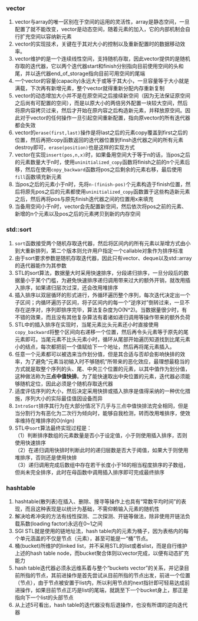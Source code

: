 ### vector
1. vector与array的唯一区别在于空间的运用的灵活性，array是静态空间，一旦配置了就不能改变，vector是动态空间，随着元素的加入，它的内部机制会自行扩充空间以容纳新元素
2. vector的实现技术，关键在于其对大小的控制以及重新配置时的数据移动效率。
3. vector维护的是一个连续线性空间，支持随机存取，因此vector提供的是随机存取的迭代器，它以两个迭代器start和finish分别指向目前使用空间的头和尾，并以迭代器end_of_storage指向目前可用空间的尾端
4. 一个vector的容量(capacity)永远大于或等于其大小，一旦容量等于大小就是满载，下次再有新增元素，整个vector就得重新分配内存重新复制
5. vector的动态增加大小并不是在原空间之后接续新空间（因为无法保证原空间之后尚有可配置的空间），而是以原大小的两倍另外配置一块较大空间，然后将原内容拷贝过来，然后才开始在原内容之后构造新元素，并释放原空间。因此对于vector的任何操作一旦引起空间重新配置，指向原vector的所有迭代器都会失效
6. vector的`erase(first,last)`操作是将last之后的元素copy覆盖到first之后的位置，然后再把copy函数返回的迭代器位置到finsh迭代器之间的所有元素destroy即可，`erase(position)`也是这样的实现方式
7. vector在实现`insert(pos,n,x)`时，如果备用空间大于等于n的话，当pos之后的元素数量大于n时，使用`uninitialized_copy`函数将finish之前的n个元素后移，然后在使用`copy_backward`函数将pos之后剩余的元素右移，最后使用`fill`函数填充新元素
8. 当pos之后的元素小于n时，先将`n-(finish-pos)`个元素构造于finish位置，然后将原先pos之后的元素都使用`uninitialized_copy`函数置于这些构造新元素之后，然后再将pos与原先finish迭代器之间的位置用x来填充
9. 当备用空间小于n时，vector会先配置新空间，然后依次将pos之前的元素、新增的n个元素以及pos之后的元素拷贝到新的内存空间

### std::sort
1. `sort`函数接受两个随机存取迭代器，然后将区间内的所有元素以渐增方式由小到大重新排列，第二个版本则允许用户指定一个callable对象作为排序标准
2. 由于sort要求参数是随机存取迭代器，因此只有vector、deque以及std::array的迭代器能作为其参数
3. STL的sort算法，数据量大时采用快速排序，分段递归排序，一旦分段后的数据量小于某个门槛，为避免快速排序递归调用带来过大的额外开销，就改用插入排序，如果递归层次过深，还会改用堆排序
4. 插入排序以双层循环的形式进行，外循环遍历整个序列，每次迭代决定出一个子区间；内循环遍历子区间，将子区间内的每一个“逆序对”倒转过来，一旦不存在逆序对，序列即排序完毕，算法复杂度为O(N^2)。当数据量很少时，有不错的效果，而且没有其他复杂算法有着诸如递归调用等操作带来的额外负荷
5. STL中的插入排序在实现时，当尾元素比头元素还小时直接使用`copy_backward`将整个区间向右递移一个位置，然后再令头元素等于原先的尾元素即可。当尾元素不比头元素小时，循环从尾部开始遍历知道找到比尾元素小的结点，每次都把前一个值赋给下一个地址，然后再将尾元素插入。
6. 任意一个元素都可以被选来当作划分值，但是其合适与否却会影响快排的效率，为了避免“元素当初输入时不够随机”所带来的恶化效应，最理想最稳当的方式就是取整个序列的头、尾、中央三个位置的元素，以其中值作为划分值，这种做法称为**三点中值快排**。为了能快速取出中央位置的元素，迭代器必须能够随机定位，因此必须是个随机存取迭代器
7. 适度评估序列的大小，然后决定采用快排或插入排序是值得采纳的一种优化措施，序列大小的实际最佳值因设备而异
8. `IntroSort`排序其行为在大部分情况下几乎与三点中值快排法完全相同，但是当分割行为有恶化为二次行为倾向时，能够自我检测，转而改用堆排序，使效率维持在堆排序的O(nlgn)
9. STL中`sort`算法最终实现过程是：  
（1）判断排序数组的元素数量是否小于设定值，小于则使用插入排序，否则使用快速排序  
（2）在递归调用快排时判断此时的递归层数是否大于阈值，如果大于则使用堆排序，否则还是使用快排  
（3）递归调用完成后数组中存在若干长度小于16的相当程度排序的子数组，但尚未完全排序，此时在母函数中调用插入排序即可完成最终排序

### hashtable
1. hashtable(散列表)在插入、删除、搜寻等操作上也具有“常数平均时间”的表现，而且这种表现是以统计为基础，不需仰赖输入元素的随机性
2. 解决哈希冲突的方法有线性探测、二次探测、开链等做法，除非使用开链法负载系数(loading factor)永远在0~1之间
3. SGI STL就是使用的链地址法，hash table内的元素为桶子，因为表格内的每个单元涵盖的不仅是节点（元素），甚至可能是一“桶”节点。
4. 桶(bucket)所维护的linked list，并不采用STL的list或者slist，而是自行维护上述的hash table node，而bucket聚合体则以vector完成，以便有动态扩充能力
5. hash table迭代器必须永远维系着与整个“buckets vector”的关系，并记录目前所指的节点，其前进操作是首先尝试从目前所指的节点出发，前进一个位置（节点），由于节点被安置于list内，所以利用节点的next指针即可轻易达成前进操作，如果目前节点正巧是list的尾端，就跳至下一个bucket身上，那正是指向下一个list的头部节点
6. 从上述5可看出，hash table的迭代器没有后退操作，也没有所谓的逆向迭代器